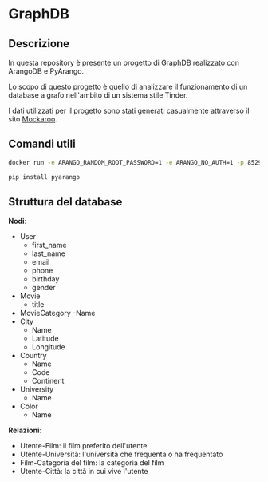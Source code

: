 # GraphDB

## Descrizione

In questa repository è presente un progetto di GraphDB realizzato con ArangoDB e
PyArango.

Lo scopo di questo progetto è quello di analizzare il funzionamento di un database
a grafo nell'ambito di un sistema stile Tinder.

I dati utilizzati per il progetto sono stati generati casualmente attraverso il
sito [Mockaroo](https://www.mockaroo.com/).

## Comandi utili

``` bash
docker run -e ARANGO_RANDOM_ROOT_PASSWORD=1 -e ARANGO_NO_AUTH=1 -p 8529:8529 -d arangodb
```

``` bash
pip install pyarango
```

## Struttura del database

**Nodi**:

- User
  - first_name
  - last_name
  - email
  - phone
  - birthday
  - gender
- Movie
  - title
- MovieCategory
    -Name
- City
  - Name
  - Latitude
  - Longitude
- Country
  - Name
  - Code
  - Continent
- University
  - Name
- Color
  - Name

**Relazioni**:

- Utente-Film: il film preferito dell'utente
- Utente-Università: l'università che frequenta o ha frequentato
- Film-Categoria del film: la categoria del film
- Utente-Città: la città in cui vive l'utente
